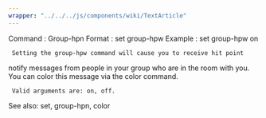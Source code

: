 ```yaml
---
wrapper: "../../../js/components/wiki/TextArticle"
---
```

Command : Group-hpn
Format  : set group-hpw <arg>
Example : set group-hpw on

     Setting the group-hpw command will cause you to receive hit point 
notify messages from people in your group who are in the room with you.
You can color this message via the color command.

     Valid arguments are: on, off.

See also: set, group-hpn, color
